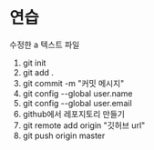 # 연습

수정한 a 텍스트 파일

1. git init
2. git add .
3. git commit -m "커밋 메시지"
4. git config --global user.name 
5. git config --global user.email
6. github에서 레포지토리 만들기
7. git remote add origin "깃허브 url"
8. git push origin master 